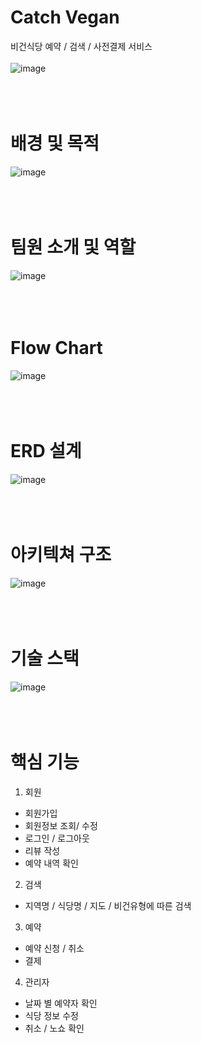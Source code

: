 # Catch Vegan
비건식당 예약 / 검색 / 사전결제 서비스
<br/>
<br/>
![image](https://github.com/zina06/Vegan-Vue.js/assets/114451950/0e5f9943-787b-4410-a73c-bcb8b7280653)
<br/>
<br/>
<br/>
<br/>
# 배경 및 목적
![image](https://github.com/zina06/Vegan-Vue.js/assets/114451950/e8901127-84a9-4cba-921e-b85e7e30dd66)
<br/>
<br/>
<br/>
<br/>
# 팀원 소개 및 역할
![image](https://github.com/zina06/Vegan-Vue.js/assets/114451950/60ec0f3d-6891-4a1b-ab66-597fbeb4d60e)
<br/>
<br/>
<br/>
<br/>
# Flow Chart
![image](https://github.com/zina06/Vegan-Vue.js/assets/114451950/9a1ab3bd-cac0-4dd8-b80f-c6f9e76fc872)
<br/>
<br/>
<br/>
<br/>
# ERD 설계
![image](https://github.com/zina06/Vegan-Vue.js/assets/114451950/8c497088-d126-44d3-b84a-9f2f353e799b)
<br/>
<br/>
<br/>
<br/>
# 아키텍쳐 구조
![image](https://github.com/zina06/Vegan-Vue.js/assets/114451950/1cfba99b-b6bb-4731-9651-8cb1672f59b6)
<br/>
<br/>
<br/>
<br/>
# 기술 스택
![image](https://github.com/zina06/Vegan-Vue.js/assets/114451950/9e7f0012-414c-4ddb-8ef4-649de7ee825a)
<br/>
<br/>
<br/>
<br/>
# 핵심 기능
1) 회원
- 회원가입
- 회원정보 조회/ 수정
- 로그인 / 로그아웃
- 리뷰 작성
- 예약 내역 확인
2) 검색
- 지역명 / 식당명 / 지도 / 비건유형에 따른 검색
3) 예약
- 예약 신청 / 취소
- 결제
4) 관리자
- 날짜 별 예약자 확인
- 식당 정보 수정
- 취소 / 노쇼 확인


